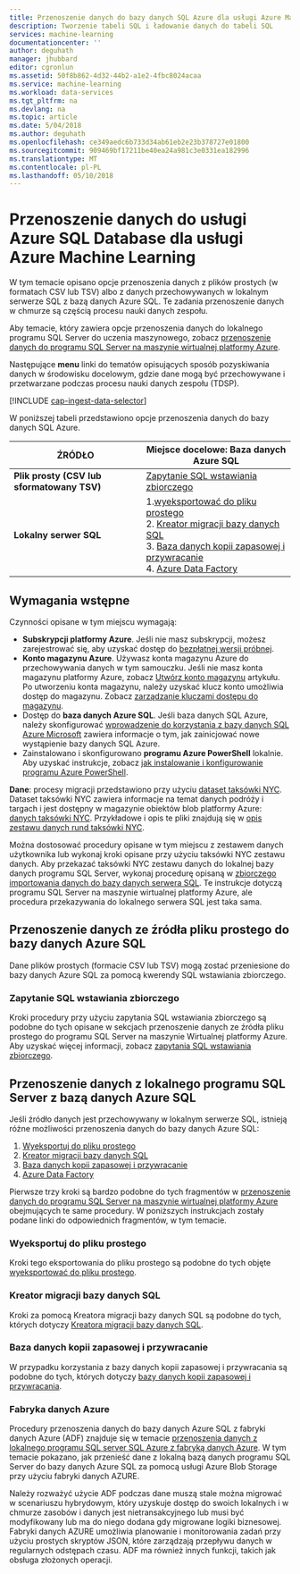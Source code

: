 ```yaml
---
title: Przenoszenie danych do bazy danych SQL Azure dla usługi Azure Machine Learning | Dokumentacja firmy Microsoft
description: Tworzenie tabeli SQL i ładowanie danych do tabeli SQL
services: machine-learning
documentationcenter: ''
author: deguhath
manager: jhubbard
editor: cgronlun
ms.assetid: 50f8b862-4d32-44b2-a1e2-4fbc8024acaa
ms.service: machine-learning
ms.workload: data-services
ms.tgt_pltfrm: na
ms.devlang: na
ms.topic: article
ms.date: 5/04/2018
ms.author: deguhath
ms.openlocfilehash: ce349aedc6b733d34ab61eb2e23b378727e01800
ms.sourcegitcommit: 909469bf17211be40ea24a981c3e0331ea182996
ms.translationtype: MT
ms.contentlocale: pl-PL
ms.lasthandoff: 05/10/2018
---
```

# <a name="move-data-to-an-azure-sql-database-for-azure-machine-learning"></a>Przenoszenie danych do usługi Azure SQL Database dla usługi Azure Machine Learning
W tym temacie opisano opcje przenoszenia danych z plików prostych (w formatach CSV lub TSV) albo z danych przechowywanych w lokalnym serwerze SQL z bazą danych Azure SQL. Te zadania przenoszenie danych w chmurze są częścią procesu nauki danych zespołu.

Aby temacie, który zawiera opcje przenoszenia danych do lokalnego programu SQL Server do uczenia maszynowego, zobacz [przenoszenie danych do programu SQL Server na maszynie wirtualnej platformy Azure](move-sql-server-virtual-machine.md).

Następujące **menu** linki do tematów opisujących sposób pozyskiwania danych w środowisku docelowym, gdzie dane mogą być przechowywane i przetwarzane podczas procesu nauki danych zespołu (TDSP).

[!INCLUDE [cap-ingest-data-selector](../../../includes/cap-ingest-data-selector.md)]

W poniższej tabeli przedstawiono opcje przenoszenia danych do bazy danych SQL Azure.

| <b>ŹRÓDŁO</b> | <b>Miejsce docelowe: Baza danych Azure SQL</b> |
| --- | --- |
| <b>Plik prosty (CSV lub sformatowany TSV)</b> |[Zapytanie SQL wstawiania zbiorczego](#bulk-insert-sql-query) |
| <b>Lokalny serwer SQL</b> |1.[wyeksportować do pliku prostego](#export-flat-file)<br> 2. [Kreator migracji bazy danych SQL](#insert-tables-bcp)<br> 3. [Baza danych kopii zapasowej i przywracanie](#db-migration)<br> 4. [Azure Data Factory](#adf) |

## <a name="prereqs"></a>Wymagania wstępne
Czynności opisane w tym miejscu wymagają:

* **Subskrypcji platformy Azure**. Jeśli nie masz subskrypcji, możesz zarejestrować się, aby uzyskać dostęp do [bezpłatnej wersji próbnej](https://azure.microsoft.com/pricing/free-trial/).
* **Konto magazynu Azure**. Używasz konta magazynu Azure do przechowywania danych w tym samouczku. Jeśli nie masz konta magazynu platformy Azure, zobacz [Utwórz konto magazynu](../../storage/common/storage-create-storage-account.md#create-a-storage-account) artykułu. Po utworzeniu konta magazynu, należy uzyskać klucz konto umożliwia dostęp do magazynu. Zobacz [zarządzanie kluczami dostępu do magazynu](../../storage/common/storage-create-storage-account.md#manage-your-storage-access-keys).
* Dostęp do **baza danych Azure SQL**. Jeśli baza danych SQL Azure, należy skonfigurować [wprowadzenie do korzystania z bazy danych SQL Azure Microsoft](../../sql-database/sql-database-get-started.md) zawiera informacje o tym, jak zainicjować nowe wystąpienie bazy danych SQL Azure.
* Zainstalowano i skonfigurowano **programu Azure PowerShell** lokalnie. Aby uzyskać instrukcje, zobacz [jak instalowanie i konfigurowanie programu Azure PowerShell](/powershell/azure/overview).

**Dane**: procesy migracji przedstawiono przy użyciu [dataset taksówki NYC](http://chriswhong.com/open-data/foil_nyc_taxi/). Dataset taksówki NYC zawiera informacje na temat danych podróży i targach i jest dostępny w magazynie obiektów blob platformy Azure: [danych taksówki NYC](http://www.andresmh.com/nyctaxitrips/). Przykładowe i opis te pliki znajdują się w [opis zestawu danych rund taksówki NYC](sql-walkthrough.md#dataset).

Można dostosować procedury opisane w tym miejscu z zestawem danych użytkownika lub wykonaj kroki opisane przy użyciu taksówki NYC zestawu danych. Aby przekazać taksówki NYC zestawu danych do lokalnej bazy danych programu SQL Server, wykonaj procedurę opisaną w [zbiorczego importowania danych do bazy danych serwera SQL](sql-walkthrough.md#dbload). Te instrukcje dotyczą programu SQL Server na maszynie wirtualnej platformy Azure, ale procedura przekazywania do lokalnego serwera SQL jest taka sama.

## <a name="file-to-azure-sql-database"></a> Przenoszenie danych ze źródła pliku prostego do bazy danych Azure SQL
Dane plików prostych (formacie CSV lub TSV) mogą zostać przeniesione do bazy danych Azure SQL za pomocą kwerendy SQL wstawiania zbiorczego.

### <a name="bulk-insert-sql-query"></a> Zapytanie SQL wstawiania zbiorczego
Kroki procedury przy użyciu zapytania SQL wstawiania zbiorczego są podobne do tych opisane w sekcjach przenoszenie danych ze źródła pliku prostego do programu SQL Server na maszynie Wirtualnej platformy Azure. Aby uzyskać więcej informacji, zobacz [zapytania SQL wstawiania zbiorczego](move-sql-server-virtual-machine.md#insert-tables-bulkquery).

## <a name="sql-on-prem-to-sazure-sql-database"></a> Przenoszenie danych z lokalnego programu SQL Server z bazą danych Azure SQL
Jeśli źródło danych jest przechowywany w lokalnym serwerze SQL, istnieją różne możliwości przenoszenia danych do bazy danych Azure SQL:

1. [Wyeksportuj do pliku prostego](#export-flat-file)
2. [Kreator migracji bazy danych SQL](#insert-tables-bcp)
3. [Baza danych kopii zapasowej i przywracanie](#db-migration)
4. [Azure Data Factory](#adf)

Pierwsze trzy kroki są bardzo podobne do tych fragmentów w [przenoszenie danych do programu SQL Server na maszynie wirtualnej platformy Azure](move-sql-server-virtual-machine.md) obejmujących te same procedury. W poniższych instrukcjach zostały podane linki do odpowiednich fragmentów, w tym temacie.

### <a name="export-flat-file"></a>Wyeksportuj do pliku prostego
Kroki tego eksportowania do pliku prostego są podobne do tych objęte [wyeksportować do pliku prostego](move-sql-server-virtual-machine.md#export-flat-file).

### <a name="insert-tables-bcp"></a>Kreator migracji bazy danych SQL
Kroki za pomocą Kreatora migracji bazy danych SQL są podobne do tych, których dotyczy [Kreatora migracji bazy danych SQL](move-sql-server-virtual-machine.md#sql-migration).

### <a name="db-migration"></a>Baza danych kopii zapasowej i przywracanie
W przypadku korzystania z bazy danych kopii zapasowej i przywracania są podobne do tych, których dotyczy [bazy danych kopii zapasowej i przywracania](move-sql-server-virtual-machine.md#sql-backup).

### <a name="adf"></a>Fabryka danych Azure
Procedury przenoszenia danych do bazy danych Azure SQL z fabryki danych Azure (ADF) znajduje się w temacie [przenoszenia danych z lokalnego programu SQL server SQL Azure z fabryką danych Azure](move-sql-azure-adf.md). W tym temacie pokazano, jak przenieść dane z lokalną bazą danych programu SQL Server do bazy danych Azure SQL za pomocą usługi Azure Blob Storage przy użyciu fabryki danych AZURE.

Należy rozważyć użycie ADF podczas dane muszą stale można migrować w scenariuszu hybrydowym, który uzyskuje dostęp do swoich lokalnych i w chmurze zasobów i danych jest nietransakcyjnego lub musi być modyfikowany lub ma do niego dodana gdy migrowane logiki biznesowej. Fabryki danych AZURE umożliwia planowanie i monitorowania zadań przy użyciu prostych skryptów JSON, które zarządzają przepływu danych w regularnych odstępach czasu. ADF ma również innych funkcji, takich jak obsługa złożonych operacji.
